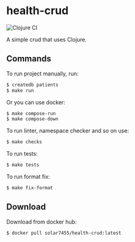 # health-crud
![Clojure CI](https://github.com/solar05/health-crud/workflows/Clojure%20CI/badge.svg)

A simple crud that uses Clojure.

## Commands
To run project manually, run:
```bash
$ createdb patients
$ make run
```
Or you can use docker:
```bash
$ make compose-run
$ make compose-down
```

To run linter, namespace checker and so on use:
```bash
$ make checks
```

To run tests:
```bash
$ make tests
```

To run format fix:
```bash
$ make fix-format
```

## Download
Download from docker hub:
```bash
$ docker pull solar7455/health-crud:latest
```
